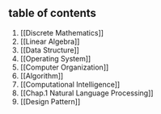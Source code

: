 ## table of contents
1. [[Discrete Mathematics]]
2. [[Linear Algebra]]
3. [[Data Structure]]
4. [[Operating System]]
5. [[Computer Organization]]
6. [[Algorithm]]
7. [[Computational Intelligence]]
8. [[Chap.1 Natural Language Processing]]
9. [[Design Pattern]]